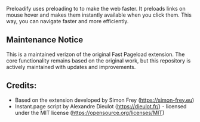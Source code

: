 Preloadify uses preloading to to make the web faster. It preloads links on mouse hover and makes them instantly available when you click them. This way, you can navigate faster and more efficiently.

## Maintenance Notice
This is a maintained verizon of the original Fast Pageload extension. The core functionality remains based on the original work, but this repository is actively maintained with updates and improvements.

## Credits:
- Based on the extension developed by Simon Frey (https://simon-frey.eu)
- Instant.page script by Alexandre Dieulot (https://dieulot.fr/) - licensed under the MIT license (https://opensource.org/licenses/MIT)
